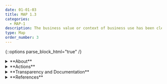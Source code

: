 ```yaml
---
date: 01-01-03
title: MAP 1.3
categories:
  - MAP-1
description: The business value or context of business use has been clearly defined or – in the case of assessing existing AI systems – re-evaluated.
type: Map
order_number: 3
---
```

{::options parse_block_html="true" /} 


<details>
<summary markdown="span">**About**</summary>      
<br>
AI systems should present a business benefit beyond the status quo when considering inherent risks and implicit or explicit costs. Defining and documenting the specific business purpose of an AI system helps teams to evaluate risks and increases the clarity of “go/no-go” decisions about whether to deploy.

</details>

<details>
<summary markdown="span">**Actions**</summary>

* Build transparent practices into AI system development processes.
* Review the documented system purpose from a socio-technical perspective and in consideration of societal values.
* Determine possible misalignment between societal values and stated organizational principles and code of ethics.
* Flag latent incentives that may contribute to negative impacts.
* Balance AI system purpose with potential risks, societal values, and stated organizational principles.

</details>

<details>
<summary markdown="span">**Transparency and Documentation**</summary>  

**Transparency Considerations – Key Questions: MAP 1.3**
- How does the AI system help the entity meet its goals and objectives?
- How do the technical specifications and requirements align with the AI system’s goals and objectives?
- To what extent is the output of each component appropriate for the operational context?
-  What (other) tasks could the dataset be used for? Are there obvious tasks for which it should not be used?

**AI Transparency Resources: MAP 1.3**
- Assessment List for Trustworthy AI (ALTAI) - The High-Level Expert Group on AI – 2019
- Including Insights from the Comptroller General’s Forum on the Oversight of Artificial Intelligence An Accountability Framework for Federal Agencies and Other Entities,” 2021
- Datasheets for Datasets"

</details>

<details>
<summary markdown="span">**References**</summary>      
<br>
Abeba Birhane, Pratyusha Kalluri, Dallas Card, et al. 2022. The Values Encoded in Machine Learning Research. arXiv:2106.15590. [URL](https://arxiv.org/abs/2106.15590)

Board of Governors of the Federal Reserve System. SR 11-7: Guidance on Model Risk Management. (April 4, 2011). [URL](https://www.federalreserve.gov/supervisionreg/srletters/sr1107.htm)

</details>
